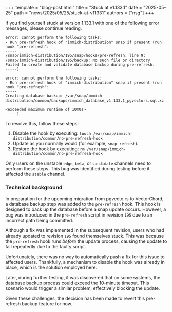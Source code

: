 +++
template = "blog-post.html"
title = "Stuck at v1.133.1"
date = "2025-05-25"
path = "news/2025/05/25/stuck-at-v11331"
authors = ["nsg"]
+++

If you find yourself stuck at version 1.133.1 with one of the following error messages, please continue reading.

```
error: cannot perform the following tasks:
- Run pre-refresh hook of "immich-distribution" snap if present (run hook "pre-refresh": 
-----
/snap/immich-distribution/195/snap/hooks/pre-refresh: line 9: /snap/immich-distribution/195/backup: No such file or directory
Failed to create and validate database backup during pre-refresh.
-----)
```

```
error: cannot perform the following tasks:
- Run pre-refresh hook of "immich-distribution" snap if present (run hook "pre-refresh": 
-----
Creating database backup: /var/snap/immich-distribution/common/backups/immich_database_v1.133.1_pgvectors.sql.xz

<exceeded maximum runtime of 10m0s>
-----)
```

To resolve this, follow these steps:

1. Disable the hook by executing: `touch /var/snap/immich-distribution/common/no-pre-refresh-hook`
2. Update as you normally would (for example, `snap refresh`).
3. Restore the hook by executing: `rm /var/snap/immich-distribution/common/no-pre-refresh-hook`

Only users on the unstable `edge`, `beta`, or `candidate` channels need to perform these steps. This bug was identified during testing before it affected the `stable` channel.

### Technical background

In preparation for the upcoming migration from pgvecto.rs to VectorChord, a database backup step was added to the `pre-refresh` hook. This hook is designed to back up the database before a snap update occurs. However, a bug was introduced in the `pre-refresh` script in revision `195` due to an incorrect path being committed.

Although a fix was implemented in the subsequent revision, users who had already updated to revision `195` found themselves stuck. This was because the `pre-refresh` hook runs *before* the update process, causing the update to fail repeatedly due to the faulty script.

Unfortunately, there was no way to automatically push a fix for this issue to affected users. Thankfully, a mechanism to disable the hook was already in place, which is the solution employed here.

Later, during further testing, it was discovered that on some systems, the database backup process could exceed the 10-minute timeout. This scenario would trigger a similar problem, effectively blocking the update.

Given these challenges, the decision has been made to revert this pre-refresh backup feature for now.
